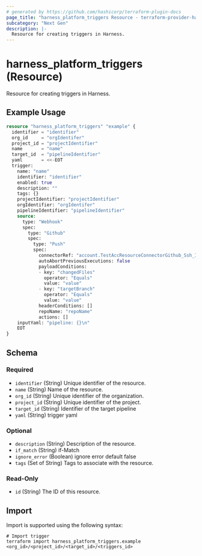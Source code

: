```yaml
---
# generated by https://github.com/hashicorp/terraform-plugin-docs
page_title: "harness_platform_triggers Resource - terraform-provider-harness"
subcategory: "Next Gen"
description: |-
  Resource for creating triggers in Harness.
---
```


# harness_platform_triggers (Resource)

Resource for creating triggers in Harness.

## Example Usage

```terraform
resource "harness_platform_triggers" "example" {
  identifier = "identifier"
  org_id     = "orgIdentifer"
  project_id = "projectIdentifier"
  name       = "name"
  target_id  = "pipelineIdentifier"
  yaml       = <<-EOT
  trigger:
    name: "name"
    identifier: "identifier"
    enabled: true
    description: ""
    tags: {}
    projectIdentifier: "projectIdentifier"
    orgIdentifier: "orgIdentifer"
    pipelineIdentifier: "pipelineIdentifier"
    source:
      type: "Webhook"
      spec:
        type: "Github"
        spec:
          type: "Push"
          spec:
            connectorRef: "account.TestAccResourceConnectorGithub_Ssh_IZBeG"
            autoAbortPreviousExecutions: false
            payloadConditions:
            - key: "changedFiles"
              operator: "Equals"
              value: "value"
            - key: "targetBranch"
              operator: "Equals"
              value: "value"
            headerConditions: []
            repoName: "repoName"
            actions: []
    inputYaml: "pipeline: {}\n"
    EOT
}
```

<!-- schema generated by tfplugindocs -->
## Schema

### Required

- `identifier` (String) Unique identifier of the resource.
- `name` (String) Name of the resource.
- `org_id` (String) Unique identifier of the organization.
- `project_id` (String) Unique identifier of the project.
- `target_id` (String) Identifier of the target pipeline
- `yaml` (String) trigger yaml

### Optional

- `description` (String) Description of the resource.
- `if_match` (String) if-Match
- `ignore_error` (Boolean) ignore error default false
- `tags` (Set of String) Tags to associate with the resource.

### Read-Only

- `id` (String) The ID of this resource.

## Import

Import is supported using the following syntax:

```shell
# Import trigger 
terraform import harness_platform_triggers.example <org_id>/<project_id>/<target_id>/<triggers_id>
```
